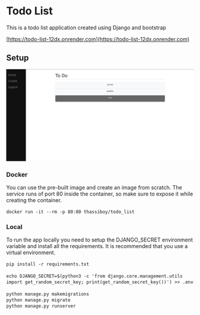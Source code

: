 # Todo List

This is a todo list application created using Django and bootstrap

[https://todo-list-12dx.onrender.com](https://todo-list-12dx.onrender.com)

## Setup

![screenshot](images/screenshot.png)

### Docker
You can use the pre-built image and create an image from scratch. The service runs of port 80 inside the container, so make sure to expose it while creating the container.

```
docker run -it --rm -p 80:80 thassiboy/todo_list
```

### Local
To run the app locally you need to setup the DJANGO_SECRET environment variable and install all the requirements. It is recommended that you use a virtual environment.

```
pip install -r requirements.txt

echo DJANGO_SECRET=$(python3 -c 'from django.core.management.utils import get_random_secret_key; print(get_random_secret_key())') >> .env

python manage.py makemigrations
python manage.py migrate
python manage.py runserver
```
